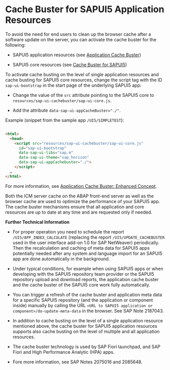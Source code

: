 <!-- loio4cfe7eff3001447a9d4b0abeaba95166 -->

# Cache Buster for SAPUI5 Application Resources

To avoid the need for end users to clean up the browser cache after a software update on the server, you can activate the cache buster for the following:

-   SAPUI5 application resources \(see [Application Cache Buster](../04_Essentials/application-cache-buster-ff7aced.md)\)

-   SAPUI5 core resources \(see [Cache Buster for SAPUI5](../04_Essentials/cache-buster-for-sapui5-91f0809.md)\)


To activate cache busting on the level of single application resources and cache busting for SAPUI5 core resources, change the script tag with the ID `sap-ui-bootstrap` in the start page of the underlying SAPUI5 app:

-   Change the value of the `src` attribute pointing to the SAPUI5 core to `resources/sap-ui-cachebuster/sap-ui-core.js`.

-   Add the attribute `data-sap-ui-appCacheBuster="./"`.


Example \(snippet from the sample app `/UI5/SIMPLETEST`\):

```html

<html>
  <head>
    <script src="resources/sap-ui-cachebuster/sap-ui-core.js"
      id="sap-ui-bootstrap"
      data-sap-ui-libs="sap.m"
      data-sap-ui-theme="sap_horizon"
      data-sap-ui-appCachebuster="./">
    </script>
  …
</html>
```

For more information, see [Application Cache Buster: Enhanced Concept](../04_Essentials/application-cache-buster-enhanced-concept-94e0c33.md).

Both the ICM server cache on the ABAP front-end server as well as the browser cache are used to optimize the performance of your SAPUI5 app. The cache buster mechanisms ensure that all application and core resources are up to date at any time and are requested only if needed.

**Further Technical Information**

-   For proper operation you need to schedule the report `/UI5/APP_INDEX_CALCULATE` \(replacing the report `/UI5/UPDATE_CACHEBUSTER` used in the user interface add-on 1.0 for SAP NetWeaver\) periodically. Then the recalculation and caching of meta data for SAPUI5 apps potentially needed after any system and language import for an SAPUI5 app are done automatically in the background.

-   Under typical conditions, for example when using SAPUI5 apps or when developing with the SAPUI5 repository team provider or the SAPUI5 repository upload and download reports, the application cache buster and the cache buster of the SAPUI5 core work fully automatically.

-   You can trigger a refresh of the cache buster and application meta data for a specific SAPUI5 repository \(and the application or component inside\) manually by calling the URL `<URL to SAPUI5 application or component>/do-update-meta-data` in the browser. See SAP Note 2187043.

-   In addition to cache busting on the level of a single application resource mentioned above, the cache buster for SAPUI5 application resources supports also cache busting on the level of multiple and all application resources.

-   The cache buster technology is used by SAP Fiori launchpad, and SAP Fiori and High Performance Analytic \(HPA\) apps.

-   Fore more information, see SAP Notes 2075016 and 2085648.

